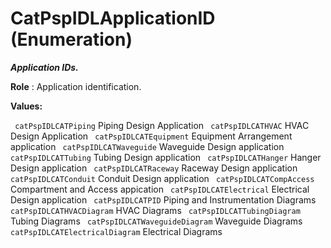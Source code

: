 # CatPspIDLApplicationID (Enumeration)

**_Application IDs._**

**Role** : Application identification.

**Values:**

` catPspIDLCATPiping`      Piping Design Application
` catPspIDLCATHVAC`      HVAC Design Application
` catPspIDLCATEquipment`      Equipment Arrangement application
` catPspIDLCATWaveguide`      Waveguide Design application
` catPspIDLCATTubing`      Tubing Design application
` catPspIDLCATHanger`      Hanger Design application
` catPspIDLCATRaceway`      Raceway Design application
` catPspIDLCATConduit`      Conduit Design application
` catPspIDLCATCompAccess`      Compartment and Access appication
` catPspIDLCATElectrical`      Electrical Design application
` catPspIDLCATPID`      Piping and Instrumentation Diagrams
` catPspIDLCATHVACDiagram`      HVAC Diagrams
` catPspIDLCATTubingDiagram`      Tubing Diagrams
` catPspIDLCATWaveguideDiagram`      Waveguide Diagrams
` catPspIDLCATElectricalDiagram`      Electrical Diagrams